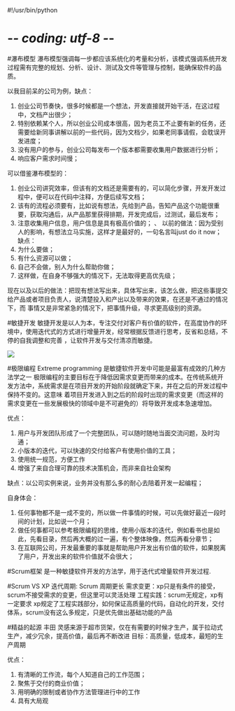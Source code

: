 #!/usr/bin/python
# -*- coding: utf-8 -*-

#瀑布模型
瀑布模型强调每一步都应该系统化的考量和分析，该模式强调系统开发过程需有完整的规划、分析、设计、测试及文件等管理与控制，能确保软件的品质。

以我目前呆的公司为例，缺点：
1. 创业公司节奏快，很多时候都是一个想法，开发直接就开始干活，在这过程中，文档产出很少；
2. 特别依赖某个人，所以创业公司成本很高，因为老员工不止要有新的任务，还需要给新同事讲解以前的一些代码，因为文档少，如果老同事请假，会耽误开发进度；
3. 没有用户的参与，创业公司每发布一个版本都需要收集用户数据进行分析；
4. 响应客户需求时间慢；

可以借鉴瀑布模型的：
1. 创业公司讲究效率，但该有的文档还是需要有的，可以简化步骤，开发开发过程中，便可以在代码中注释，方便后续写文档；
2. 该有的流程必须要有，比如说有想法，先给到产品，告知产品这个功能很重要，获取沟通后，从产品那里获得排期，开发完成后，过测试，最后发布；
3. 注意收集用户信息，用户信息是具有极高价值的；
、
以前的做法：因为受别人的影响，有想法立马实施，这样才是最好的，一句名言叫just do it now；
缺点：
1. 为什么要做；
2. 有什么资源可以做；
3. 自己不会做，别人为什么帮助你做；
4. 这样做，在自身不够强大的情况下，无法取得更高优先级；

现在以及以后的做法：把现有想法写出来，具体写出来，该怎么做，把这些事提交给产品或者项目负责人，说清楚投入和产出以及带来的效果，在还是不通过的情况下，而
事情又是非常紧急的情况下，把事情升级，寻求更高级别的资源。

#敏捷开发
敏捷开发是以人为本，专注交付对客户有价值的软件，在高度协作的环境中，使用迭代式的方式进行增量开发，经常根据反馈进行思考，反省和总结，不停的自我调整和完善
，让软件开发与交付清凉而敏捷。

![](https://github.com/yangyang510/py/blob/master/Image/xp.png)
  
#极限编程 Extreme programming 是敏捷软件开发中可能是最富有成效的几种方法学之一
极限编程的主要目标在于降低因需求变更而带来的成本。在传统系统开发方法中，系统需求是在项目开发的开始阶段就确定下来，并在之后的开发过程中保持不变的。这意味
着项目开发进入到之后的阶段时出现的需求变更（而这样的需求变更在一些发展极快的领域中是不可避免的）将导致开发成本急速增加。

优点：
1. 用户与开发团队形成了一个完整团队，可以随时随地当面交流问题，及时沟通；
2. 小版本的迭代，可以快速的交付给客户有使用价值的工具；
3. 使用统一规范，方便工作
4. 增强了来自合理可靠的技术决策机会，而非来自社会架构

缺点：以公司实例来说，业务并没有那么多的耐心去陪着开发一起编程；

自身体会：
1. 任何事物都不是一成不变的，所以做一件事情的时候，可以先做好最近一段时间的计划，比如说一个月；
2. 做任何事都可以参考极限编程的思维，使用小版本的迭代，例如看书也是如此，先看目录，然后再大概的过一遍，有个整体映像，然后再看分章节；
3. 在互联网公司，开发最重要的事就是帮助用户开发出有价值的软件，如果脱离了用户，开发出来的软件价值就不会很大；

#Scrum框架
是一种敏捷软件开发的方法学，用于迭代式增量软件开发过程.

#Scrum VS XP
迭代周期: Scrum 周期更长
需求变更：xp只是有条件的接受，scrum不接受需求的变更，但这里可以灵活处理
工程实践：scrum无规定，xp有一定要求
xp规定了工程实践部分，如何保证高质量的代码，自动化的开发，交付体系，scrum没有这么多规定，只是优先做出基础功能的产品

#精益的起源 丰田
灵感来源于超市货架，仅在有需要的时候才生产，属于拉动式生产，减少冗余，提高价值，最后再不断改进
目标：高质量，低成本，最短的生产周期

优点：
1. 有清晰的工作流，每个人知道自己的工作范围；
2. 聚焦于交付的商业价值；
3. 用明确的限制或者协作方法管理进行中的工作
4. 具有大局观








